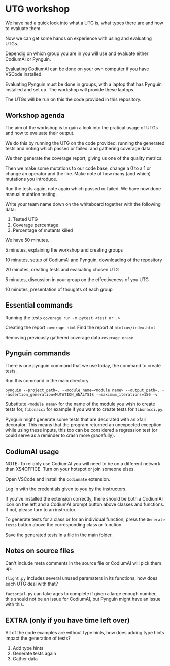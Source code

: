 # UTG workshop
We have had a quick look into what a UTG is, what types there are and how to evaluate them.

Now we can get some hands on experience with using and evaluating UTGs.

Dependig on which group you are in you will use and evaluate either CodiumAI or Pynguin.

Evaluating CodiumAI can be done on your own computer if you have VSCode installed.

Evaluating Pynguin must be done in groups, with a laptop that has Pynguin installed and set up. The workshop will provide these laptops.

The UTGs will be run on this the code provided in this repository.

## Workshop agenda
The aim of the workshop is to gain a look into the pratical usage of UTGs and how to evaluate their output.

We do this by running the UTG on the code provided, running the generated tests and noting which passed or failed. and gathering coverage data.

We then generate the coverage report, giving us one of the quality metrics.

Then we make some mutations to our code base, change a 0 to a 1 or change an operator and the like. Make note of how many (and which) mutations you introduce.

Run the tests again, note again which passed or failed. We have now done manual mutation testing.

Write your team name down on the whiteboard together with the following data:

1. Tested UTG
2. Coverage percentage
3. Percentage of mutants killed

We have 50 minutes.

5 minutes, explaining the workshop and creating groups

10 minutes, setup of CodiumAI and Pynguin, downloading of the repository

20 minutes, creating tests and evaluating chosen UTG

5 minutes, discussion in your group on the effectiveness of you UTG

10 minutes, presentation of thoughts of each group



## Essential commands

Running the tests
`coverage run -m pytest <test or .>`

Creating the report
`coverage html`
Find the report at `htmlcov/index.html`

Removing previously gathered coverage data
`coverage erase`

## Pynguin commands

There is one pynguin command that we use today, the command to create tests.

Run this command in the main directory.

`pynguin --project_path=. --module_name=<module name> --output_path=. --assertion_generation=MUTATION_ANALYSIS --maximum_iterations=150 -v`

Substitute `<module name>` for the name of the module you wish to create tests for, `fibonacci` for example if you want to create tests for `fibonacci.py`.

Pynguin might generate some tests that are decorated with an xfail decorator. This means that the program returned an unexpected exception while using these inputs, this too can be considered a regression test (or could serve as a reminder to crash more gracefully).

## CodiumAI usage
NOTE: To reliably use CodiumAI you will need to be on a different network than XS4OFFICE. Turn on your hotspot or join someone elses.

Open VSCode and install the `Codiumate` extension.

Log in with the credentials given to you by the instructors.

If you've installed the extension correctly, there should be both a CodiumAI icon on the left and a CodiumAI prompt button above classes and functions. If not, please turn to an instructor.

To generate tests for a class or for an individual function, press the `Generate tests` button above the corresponding class or function.

Save the generated tests in a file in the main folder.

## Notes on source files
Can't include meta comments in the source file or CodiumAI will pick them up.

`flight.py` includes several unused paramaters in its functions, how does each UTG deal with that?

`factorial.py` can take ages to complete if given a large enough number, this should not be an issue for CodiumAI, but Pynguin might have an issue with this.

## EXTRA (only if you have time left over)
All of the code examples are without type hints, how does adding type hints impact the generation of tests?

1. Add type hints
2. Generate tests again
3. Gather data